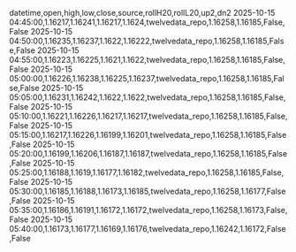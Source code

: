datetime,open,high,low,close,source,rollH20,rollL20,up2,dn2
2025-10-15 04:45:00,1.16217,1.16241,1.16217,1.1624,twelvedata_repo,1.16258,1.16185,False,False
2025-10-15 04:50:00,1.16235,1.16237,1.1622,1.16222,twelvedata_repo,1.16258,1.16185,False,False
2025-10-15 04:55:00,1.16223,1.16225,1.1621,1.1622,twelvedata_repo,1.16258,1.16185,False,False
2025-10-15 05:00:00,1.16226,1.16238,1.16225,1.16237,twelvedata_repo,1.16258,1.16185,False,False
2025-10-15 05:05:00,1.16231,1.16242,1.1622,1.1622,twelvedata_repo,1.16258,1.16185,False,False
2025-10-15 05:10:00,1.16221,1.16226,1.16217,1.16217,twelvedata_repo,1.16258,1.16185,False,False
2025-10-15 05:15:00,1.16217,1.16226,1.16199,1.16201,twelvedata_repo,1.16258,1.16185,False,False
2025-10-15 05:20:00,1.16199,1.16206,1.16187,1.16187,twelvedata_repo,1.16258,1.16185,False,False
2025-10-15 05:25:00,1.16188,1.1619,1.16177,1.16182,twelvedata_repo,1.16258,1.16185,False,False
2025-10-15 05:30:00,1.16185,1.16188,1.16173,1.16185,twelvedata_repo,1.16258,1.16177,False,False
2025-10-15 05:35:00,1.16186,1.16191,1.16172,1.16172,twelvedata_repo,1.16258,1.16173,False,False
2025-10-15 05:40:00,1.16173,1.16177,1.16169,1.16176,twelvedata_repo,1.16242,1.16172,False,False
